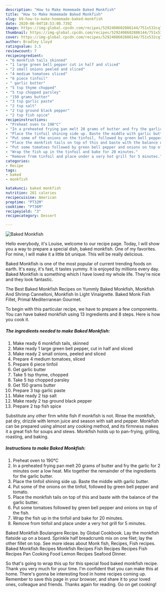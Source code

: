 ```yaml
---
description: "How to Make Homemade Baked Monkfish"
title: "How to Make Homemade Baked Monkfish"
slug: 69-how-to-make-homemade-baked-monkfish
date: 2020-06-04T18:53:08.739Z
image: https://img-global.cpcdn.com/recipes/5292408602886144/751x532cq70/baked-monkfish-recipe-main-photo.jpg
thumbnail: https://img-global.cpcdn.com/recipes/5292408602886144/751x532cq70/baked-monkfish-recipe-main-photo.jpg
cover: https://img-global.cpcdn.com/recipes/5292408602886144/751x532cq70/baked-monkfish-recipe-main-photo.jpg
author: Bradley Lloyd
ratingvalue: 3.5
reviewcount: 7
recipeingredient:
- "6 monkfish tails skinned"
- "1 large green bell pepper cut in half and sliced"
- "2 small onions peeled and sliced"
- "4 medium tomatoes sliced"
- "6 piece tinfoil"
- " garlic butter"
- "5 tsp thyme chopped"
- "5 tsp chopped parsley"
- "150 grams butter"
- "3 tsp garlic paste"
- "2 tsp salt"
- "2 tsp ground black pepper"
- "2 tsp fish spice"
recipeinstructions:
- "Preheat oven to 190°C"
- "In a preheated frying pan melt 20 grams of butter and fry the garlic for 2 minutes over a low heat. Mix together the remainder of the ingredients for the garlic butter."
- "Place the tinfoil shining side up. Baste the middle with garlic butter."
- "Put some of the onions on the tinfoil, followed by green bell pepper and tomato."
- "Place the monkfish tails on top of this and baste with the balance of the garlic butter."
- "Put some tomatoes followed by green bell pepper and onions on top of the fish."
- "Wrap the fish up in the tinfoil and bake for 20 minutes."
- "Remove from tinfoil and place under a very hot grill for 5 minutes."
categories:
- Recipe
tags:
- baked
- monkfish

katakunci: baked monkfish 
nutrition: 261 calories
recipecuisine: American
preptime: "PT32M"
cooktime: "PT36M"
recipeyield: "3"
recipecategory: Dessert

---
```



![Baked Monkfish](https://img-global.cpcdn.com/recipes/5292408602886144/751x532cq70/baked-monkfish-recipe-main-photo.jpg)

Hello everybody, it's Louise, welcome to our recipe page. Today, I will show you a way to prepare a special dish, baked monkfish. One of my favorites. For mine, I will make it a little bit unique. This will be really delicious.

Baked Monkfish is one of the most popular of current trending foods on earth. It's easy, it's fast, it tastes yummy. It is enjoyed by millions every day. Baked Monkfish is something which I have loved my whole life. They're nice and they look fantastic.

The Best Baked Monkfish Recipes on Yummly Baked Monkfish, Monkfish And Shrimp Cannelloni, Monkfish In Light Vinaigrette. Baked Monk Fish Fillet, Primal Mediterranean Gourmet.


To begin with this particular recipe, we have to prepare a few components. You can have baked monkfish using 13 ingredients and 8 steps. Here is how you cook it.

<!--inarticleads1-->

##### The ingredients needed to make Baked Monkfish:

1. Make ready 6 monkfish tails, skinned
1. Make ready 1 large green bell pepper, cut in half and sliced
1. Make ready 2 small onions, peeled and sliced
1. Prepare 4 medium tomatoes, sliced
1. Prepare 6 piece tinfoil
1. Get  garlic butter
1. Take 5 tsp thyme, chopped
1. Take 5 tsp chopped parsley
1. Get 150 grams butter
1. Prepare 3 tsp garlic paste
1. Make ready 2 tsp salt
1. Make ready 2 tsp ground black pepper
1. Prepare 2 tsp fish spice


Substitute any other firm white fish if monkfish is not. Rinse the monkfish, pat dry, drizzle with lemon juice and season with salt and pepper. Monkfish can be prepared using almost any cooking method, and its firmness makes it a great fish for soups and stews. Monkfish holds up to pan-frying, grilling, roasting, and baking. 

<!--inarticleads2-->

##### Instructions to make Baked Monkfish:

1. Preheat oven to 190°C
1. In a preheated frying pan melt 20 grams of butter and fry the garlic for 2 minutes over a low heat. Mix together the remainder of the ingredients for the garlic butter.
1. Place the tinfoil shining side up. Baste the middle with garlic butter.
1. Put some of the onions on the tinfoil, followed by green bell pepper and tomato.
1. Place the monkfish tails on top of this and baste with the balance of the garlic butter.
1. Put some tomatoes followed by green bell pepper and onions on top of the fish.
1. Wrap the fish up in the tinfoil and bake for 20 minutes.
1. Remove from tinfoil and place under a very hot grill for 5 minutes.


Baked Monkfish Boulangere Recipe. by Global Cookbook. Lay the monkfish flatside up on a board. Sprinkle half breadcrumb mix on one filet; lay the other fillet on top. See more ideas about Monk fish, Recipes, Fish recipes. Baked Monkfish Recipes Monkfish Recipes Fish Recipes Recipes Fish Recipes Pan Cooking Food Lemon Recipes Seafood Dinner. 

So that's going to wrap this up for this special food baked monkfish recipe. Thank you very much for your time. I'm confident that you can make this at home. There's gonna be interesting food in home recipes coming up. Remember to save this page in your browser, and share it to your loved ones, colleague and friends. Thanks again for reading. Go on get cooking!

